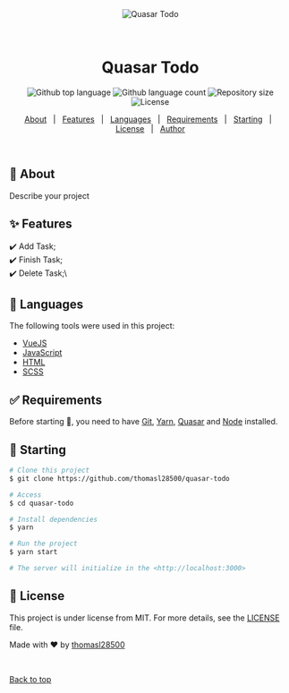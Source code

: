 <div align="center" id="top"> 
  <img src="./.github/app.gif" alt="Quasar Todo" />

  &#xa0;

  <!-- <a href="https://quasartodo.netlify.app">Demo</a> -->
</div>

<h1 align="center">Quasar Todo</h1>

<p align="center">
  <img alt="Github top language" src="https://img.shields.io/github/languages/top/thomasl28500/quasar-todo?color=56BEB8">

  <img alt="Github language count" src="https://img.shields.io/github/languages/count/thomasl28500/quasar-todo?color=56BEB8">

  <img alt="Repository size" src="https://img.shields.io/github/repo-size/thomasl28500/quasar-todo?color=56BEB8">

  <img alt="License" src="https://img.shields.io/github/license/thomasl28500/quasar-todo?color=56BEB8">

  <!-- <img alt="Github issues" src="https://img.shields.io/github/issues/thomasl28500/quasar-todo?color=56BEB8" /> -->

  <!-- <img alt="Github forks" src="https://img.shields.io/github/forks/thomasl28500/quasar-todo?color=56BEB8" /> -->

  <!-- <img alt="Github stars" src="https://img.shields.io/github/stars/thomasl28500/quasar-todo?color=56BEB8" /> -->
</p>

<!-- Status -->

<!-- <h4 align="center"> 
	🚧  Quasar Todo 🚀 Under construction...  🚧
</h4> 

<hr> -->

<p align="center">
  <a href="#dart-about">About</a> &#xa0; | &#xa0; 
  <a href="#sparkles-features">Features</a> &#xa0; | &#xa0;
  <a href="#rocket-languages">Languages</a> &#xa0; | &#xa0;
  <a href="#white_check_mark-requirements">Requirements</a> &#xa0; | &#xa0;
  <a href="#checkered_flag-starting">Starting</a> &#xa0; | &#xa0;
  <a href="#memo-license">License</a> &#xa0; | &#xa0;
  <a href="https://github.com/thomasl28500" target="_blank">Author</a>
</p>

<br>

## :dart: About ##

Describe your project

## :sparkles: Features ##

:heavy_check_mark: Add Task;\
:heavy_check_mark: Finish Task;\
:heavy_check_mark: Delete Task;\

## :rocket: Languages ##

The following tools were used in this project:

- [VueJS](https://vuejs.org/)
- [JavaScript](https://developer.mozilla.org/fr/docs/Web/JavaScript)
- [HTML](https://developer.mozilla.org/fr/docs/Web/HTML)
- [SCSS](https://sass-lang.com/)

## :white_check_mark: Requirements ##

Before starting :checkered_flag:, you need to have [Git](https://git-scm.com), [Yarn](https://yarnpkg.com/), [Quasar](https://quasar.dev/) and [Node](https://nodejs.org/en/) installed.

## :checkered_flag: Starting ##

```bash
# Clone this project
$ git clone https://github.com/thomasl28500/quasar-todo

# Access
$ cd quasar-todo

# Install dependencies
$ yarn

# Run the project
$ yarn start

# The server will initialize in the <http://localhost:3000>
```

## :memo: License ##

This project is under license from MIT. For more details, see the [LICENSE](LICENSE.md) file.


Made with :heart: by <a href="https://github.com/thomasl28500" target="_blank">thomasl28500</a>

&#xa0;

<a href="#top">Back to top</a>
